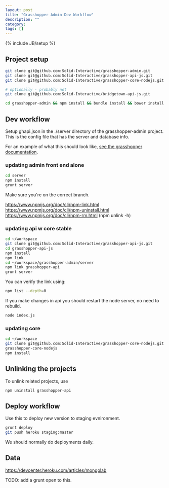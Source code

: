 ```yaml
---
layout: post
title: "Grasshopper Admin Dev Workflow"
description: ""
category: 
tags: []
---
```

{% include JB/setup %}

## Project setup

```bash
git clone git@github.com:Solid-Interactive/grasshopper-admin.git
git clone git@github.com:Solid-Interactive/grasshopper-api-js.git
git clone git@github.com:Solid-Interactive/grasshopper-core-nodejs.git

# optionally - probably not
git clone git@github.com:Solid-Interactive/bridgetown-api-js.git

cd grasshopper-admin && npm install && bundle install && bower install
```

## Dev workflow

Setup ghapi.json in the ./server directory of the grasshopper-admin project. This is the config file that has the server and database info.

For an example of what this should look like, [see the grasshopper documentation](http://solid-interactive.github.io/grasshopper-core-nodejs/documentation.html#projectconfiguration).


### updating admin front end alone

```bash
cd server
npm install
grunt server
```


Make sure you're on the correct branch.

https://www.npmjs.org/doc/cli/npm-link.html
https://www.npmjs.org/doc/cli/npm-uninstall.html
https://www.npmjs.org/doc/cli/npm-rm.html
(npm unlink -h)

### updating api w core stable
```bash
cd ~/workspace
git clone git@github.com:Solid-Interactive/grasshopper-api-js.git
cd grasshopper-api-js
npm install 
npm link 
cd ~/workspace/grasshopper-admin/server
npm link grasshopper-api  
grunt server
```

You can verify the link using:
 
```bash
npm list --depth=0
```
If you make changes in api you should restart the node server, no need to rebuild.
```bash
node index.js
```


### updating core
```bash
cd ~/workspace
git clone git@github.com:Solid-Interactive/grasshopper-core-nodejs.git
grasshopper-core-nodejs
npm install 
```

## Unlinking the projects


To unlink related projects, use
```bash
npm uninstall grasshopper-api
```


## Deploy workflow

Use this to deploy new version to staging evnironment.
```bash
grunt deploy
git push heroku staging:master
```

We should normally do deployments daily.

## Data

https://devcenter.heroku.com/articles/mongolab

TODO: add a grunt open to this.   